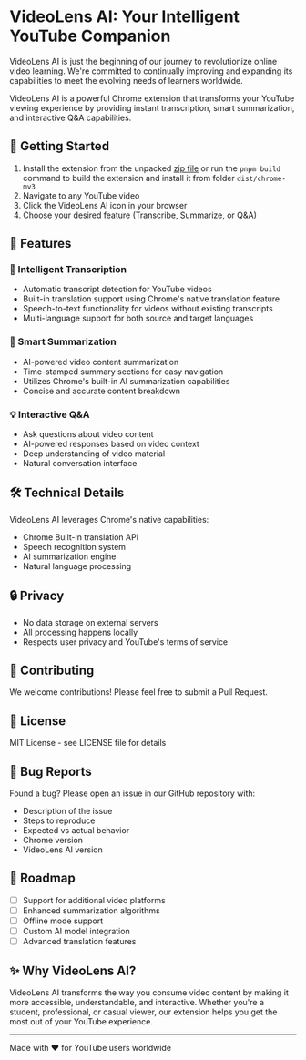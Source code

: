 # VideoLens AI: Your Intelligent YouTube Companion

VideoLens AI is just the beginning of our journey to revolutionize online video learning. We're committed to continually improving and expanding its capabilities to meet the evolving needs of learners worldwide.

VideoLens AI is a powerful Chrome extension that transforms your YouTube viewing experience by providing instant transcription, smart summarization, and interactive Q&A capabilities.

## 🚀 Getting Started

1. Install the extension from the unpacked [zip file](https://github.com/VideoLensAI/VideoLensAI/releases/v0.0.1/VideoLensAI-v0.0.1.zip) or run the `pnpm build` command to build the extension and install it from folder `dist/chrome-mv3`
2. Navigate to any YouTube video
3. Click the VideoLens AI icon in your browser
4. Choose your desired feature (Transcribe, Summarize, or Q&A)

## 🌟 Features

### 🎯 Intelligent Transcription

- Automatic transcript detection for YouTube videos
- Built-in translation support using Chrome's native translation feature
- Speech-to-text functionality for videos without existing transcripts
- Multi-language support for both source and target languages

### 📝 Smart Summarization

- AI-powered video content summarization
- Time-stamped summary sections for easy navigation
- Utilizes Chrome's built-in AI summarization capabilities
- Concise and accurate content breakdown

### 💡 Interactive Q&A

- Ask questions about video content
- AI-powered responses based on video context
- Deep understanding of video material
- Natural conversation interface

## 🛠️ Technical Details

VideoLens AI leverages Chrome's native capabilities:

- Chrome Built-in translation API
- Speech recognition system
- AI summarization engine
- Natural language processing

## 🔒 Privacy

- No data storage on external servers
- All processing happens locally
- Respects user privacy and YouTube's terms of service

## 🤝 Contributing

We welcome contributions! Please feel free to submit a Pull Request.

## 📄 License

MIT License - see LICENSE file for details

## 🐛 Bug Reports

Found a bug? Please open an issue in our GitHub repository with:

- Description of the issue
- Steps to reproduce
- Expected vs actual behavior
- Chrome version
- VideoLens AI version

## 🎯 Roadmap

- [ ] Support for additional video platforms
- [ ] Enhanced summarization algorithms
- [ ] Offline mode support
- [ ] Custom AI model integration
- [ ] Advanced translation features

## ✨ Why VideoLens AI?

VideoLens AI transforms the way you consume video content by making it more accessible, understandable, and interactive. Whether you're a student, professional, or casual viewer, our extension helps you get the most out of your YouTube experience.

---

Made with ❤️ for YouTube users worldwide
